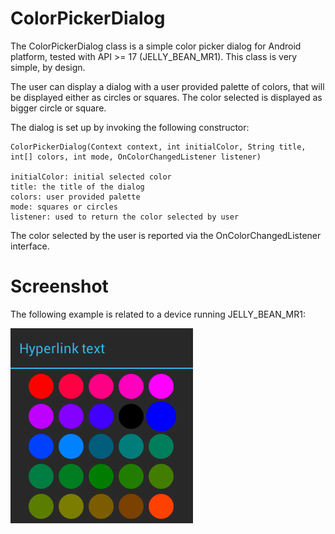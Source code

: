 # ColorPickerDialog

The ColorPickerDialog class is a simple color picker dialog for Android platform, tested with API >= 17 (JELLY_BEAN_MR1).
This class is very simple, by design.

The user can display a dialog with a user provided palette of colors, that will be displayed either as circles or squares.
The color selected is displayed as bigger circle or square.

The dialog is set up by invoking the following constructor:
```
ColorPickerDialog(Context context, int initialColor, String title, int[] colors, int mode, OnColorChangedListener listener)

initialColor: initial selected color
title: the title of the dialog
colors: user provided palette
mode: squares or circles
listener: used to return the color selected by user
```

The color selected by the user is reported via the OnColorChangedListener interface.

# Screenshot

The following example is related to a device running JELLY_BEAN_MR1:


![Screenshot](https://raw.githubusercontent.com/javalc6/simple-colorpicker-dialog/master/screenshot_api17.png)
